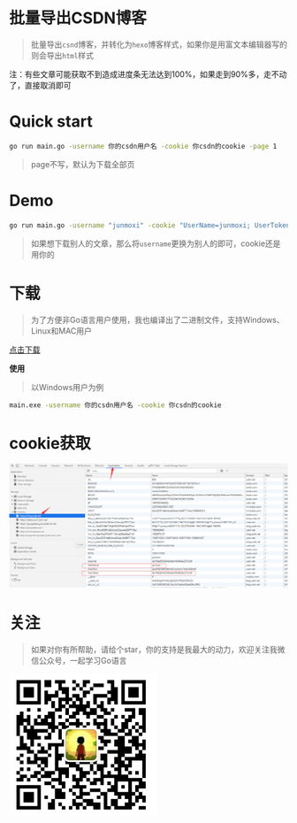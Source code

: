 # 批量导出CSDN博客
> 批量导出`csnd`博客，并转化为`hexo`博客样式，如果你是用富文本编辑器写的则会导出`html`样式

注：有些文章可能获取不到造成进度条无法达到100%，如果走到90%多，走不动了，直接取消即可

# Quick start
```bash
go run main.go -username 你的csdn用户名 -cookie 你csdn的cookie -page 1
```
> page不写，默认为下载全部页

# Demo

```bash
go run main.go -username "junmoxi" -cookie "UserName=junmoxi; UserToken=c3c29cca48be43c4884fe36d052d5851"
```
> 如果想下载别人的文章，那么将`username`更换为别人的即可，cookie还是用你的

# 下载
> 为了方便非Go语言用户使用，我也编译出了二进制文件，支持Windows、Linux和MAC用户

[点击下载](https://github.com/pibigstar/csdn-hexo/releases/tag/v1.1)

**使用**
> 以Windows用户为例

```bash
main.exe -username 你的csdn用户名 -cookie 你csdn的cookie
```


# cookie获取
![](cookie.png)

# 关注
> 如果对你有所帮助，请给个star，你的支持是我最大的动力，欢迎关注我微信公众号，一起学习Go语言

![](weixin.png)